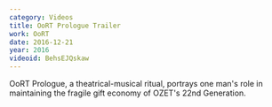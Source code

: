 ```yaml
---
category: Videos
title: OoRT Prologue Trailer
work: OoRT
date: 2016-12-21
year: 2016
videoid: BehsEJQskaw
---
```


OoRT Prologue, a theatrical-musical ritual, portrays one man's role in maintaining the fragile gift economy of OZET's 22nd Generation.

